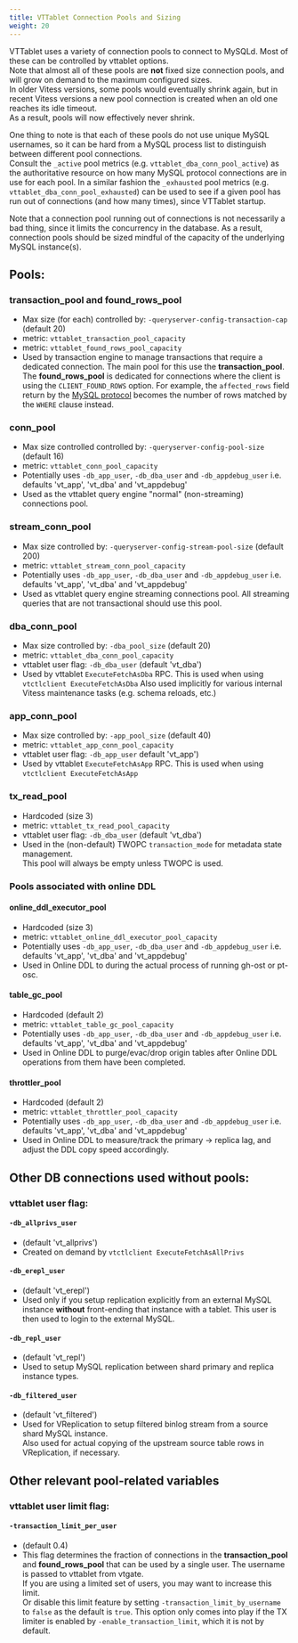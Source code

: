 ```yaml
---
title: VTTablet Connection Pools and Sizing
weight: 20
---
```


VTTablet uses a variety of connection pools to connect to MySQLd. 
Most of these can be controlled by vttablet options.  
Note that almost all of these pools are **not** fixed size connection pools, and will grow on demand to the maximum configured sizes.  
In older Vitess versions, some pools would eventually shrink again, but in recent Vitess versions a new pool connection is created when an old one reaches its idle timeout.  
As a result, pools will now effectively never shrink.

One thing to note is that each of these pools do not use unique MySQL usernames, so it can be hard from a MySQL process list to distinguish between different pool connections.  
Consult the `_active` pool metrics (e.g. `vttablet_dba_conn_pool_active`) as the authoritative resource on how many MySQL protocol connections are in use for each pool. 
In a similar fashion the `_exhausted` pool metrics (e.g. `vttablet_dba_conn_pool_exhausted`) can be used to see if a given pool has run out of connections (and how many times), since VTTablet startup.

Note that a connection pool running out of connections is not necessarily a bad thing, since it limits the concurrency in the database. 
As a result, connection pools should be sized mindful of the capacity of the underlying MySQL instance(s).

## Pools:

### transaction_pool and found_rows_pool

  * Max size (for each) controlled by:  `-queryserver-config-transaction-cap` (default 20)
  * metric:  `vttablet_transaction_pool_capacity`
  * metric:  `vttablet_found_rows_pool_capacity`
  * Used by transaction engine to manage transactions that require a dedicated connection. 
  The main pool for this use the **transaction_pool**. 
  The **found_rows_pool** is dedicated for connections where the client is using the `CLIENT_FOUND_ROWS` option. 
  For example, the `affected_rows` field return by the [MySQL protocol](https://dev.mysql.com/doc/internals/en/packet-OK_Packet.html) becomes the number of rows matched by the `WHERE` clause instead.

### conn_pool

  * Max size controlled controlled by:  `-queryserver-config-pool-size` (default 16)
  * metric:  `vttablet_conn_pool_capacity`
  * Potentially uses `-db_app_user`, `-db_dba_user` and `-db_appdebug_user` i.e. defaults 'vt_app', 'vt_dba' and 'vt_appdebug'
  * Used as the vttablet query engine "normal" (non-streaming) connections pool.

### stream_conn_pool

  * Max size controlled by:  `-queryserver-config-stream-pool-size` (default 200)
  * metric:  `vttablet_stream_conn_pool_capacity`
  * Potentially uses `-db_app_user`, `-db_dba_user` and `-db_appdebug_user`
    i.e. defaults 'vt_app', 'vt_dba' and 'vt_appdebug'
  * Used as vttablet query engine streaming connections pool. All streaming queries that are not transactional should use this pool.

### dba_conn_pool

  * Max size controlled by:  `-dba_pool_size` (default 20)
  * metric:  `vttablet_dba_conn_pool_capacity`
  * vttablet user flag:  `-db_dba_user` (default 'vt_dba')
  * Used by vttablet `ExecuteFetchAsDba` RPC. This is used when using `vtctlclient ExecuteFetchAsDba` 
  Also used implicitly for various internal Vitess maintenance tasks (e.g. schema reloads, etc.)

### app_conn_pool

  * Max size controlled by:  `-app_pool_size` (default 40)
  * metric:  `vttablet_app_conn_pool_capacity`
  * vttablet user flag:  `-db_app_user` default 'vt_app')
  * Used by vttablet `ExecuteFetchAsApp` RPC. This is used when using `vtctlclient ExecuteFetchAsApp`

### tx_read_pool

 * Hardcoded (size 3)
 * metric:  `vttablet_tx_read_pool_capacity`
 * vttablet user flag:  `-db_dba_user` (default 'vt_dba')
 * Used in the (non-default) TWOPC `transaction_mode` for metadata state management.  
  This pool will always be empty unless TWOPC is used.

### Pools associated with online DDL
  
#### online_ddl_executor_pool

 * Hardcoded (size 3)
 * metric:  `vttablet_online_ddl_executor_pool_capacity`
 * Potentially uses `-db_app_user`, `-db_dba_user` and `-db_appdebug_user` i.e. defaults 'vt_app', 'vt_dba' and 'vt_appdebug'
 * Used in Online DDL to during the actual process of running gh-ost or pt-osc.

#### table_gc_pool

 * Hardcoded (default 2)
 * metric:  `vttablet_table_gc_pool_capacity`
 * Potentially uses `-db_app_user`, `-db_dba_user` and `-db_appdebug_user` i.e. defaults 'vt_app', 'vt_dba' and 'vt_appdebug'
 * Used in Online DDL to purge/evac/drop origin tables after Online DDL operations from them have been completed.

#### throttler_pool

 * Hardcoded (default 2)
 * metric:  `vttablet_throttler_pool_capacity`
 * Potentially uses `-db_app_user`, `-db_dba_user` and `-db_appdebug_user` i.e. defaults 'vt_app', 'vt_dba' and 'vt_appdebug'
 * Used in Online DDL to measure/track the primary -> replica lag, and adjust the DDL copy speed accordingly.

## Other DB connections used without pools:

### vttablet user flag:

#### `-db_allprivs_user` 

 * (default 'vt_allprivs')
 * Created on demand by `vtctlclient ExecuteFetchAsAllPrivs`

#### `-db_erepl_user` 
                               
 * (default 'vt_erepl')
 * Used only if you setup replication explicitly from an external MySQL instance **without** front-ending that instance with a tablet. 
 This user is then used to login to the external MySQL.

#### `-db_repl_user` 
                                
 * (default 'vt_repl')
 * Used to setup MySQL replication between shard primary and replica instance types.

#### `-db_filtered_user`
                             
 * (default 'vt_filtered')
 * Used for VReplication to setup filtered binlog stream from a source shard MySQL instance.  
 Also used for actual copying of the upstream source table rows in VReplication, if necessary.

## Other relevant pool-related variables

### vttablet user limit flag:

#### `-transaction_limit_per_user` 
            
 * (default 0.4)
 * This flag determines the fraction of connections in the **transaction_pool** and **found_rows_pool** that can be used by a single user. 
 The username is passed to vttablet from vtgate.  
 If you are using a limited set of users, you may want to increase this limit.  
 Or disable this limit feature by setting `-transaction_limit_by_username` to `false` as the default is `true`.
 This option only comes into play if the TX limiter is enabled by `-enable_transaction_limit`, which it is not by default.
   